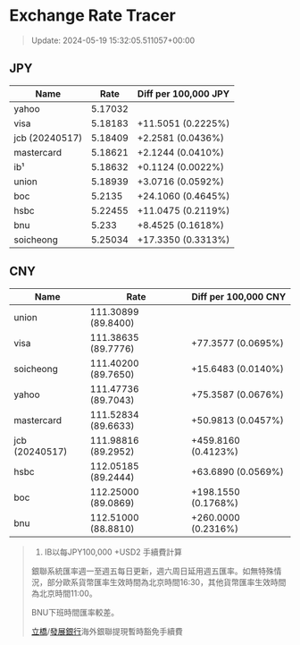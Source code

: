 # Exchange Rate Tracer

> Update: 2024-05-19 15:32:05.511057+00:00

## JPY

| Name           |    Rate | Diff per 100,000 JPY   |
|----------------|---------|------------------------|
| yahoo          | 5.17032 |                        |
| visa           | 5.18183 | +11.5051 (0.2225%)     |
| jcb (20240517) | 5.18409 | +2.2581 (0.0436%)      |
| mastercard     | 5.18621 | +2.1244 (0.0410%)      |
| ib¹            | 5.18632 | +0.1124 (0.0022%)      |
| union          | 5.18939 | +3.0716 (0.0592%)      |
| boc            | 5.2135  | +24.1060 (0.4645%)     |
| hsbc           | 5.22455 | +11.0475 (0.2119%)     |
| bnu            | 5.233   | +8.4525 (0.1618%)      |
| soicheong      | 5.25034 | +17.3350 (0.3313%)     |

## CNY

| Name           | Rate                | Diff per 100,000 CNY   |
|----------------|---------------------|------------------------|
| union          | 111.30899	(89.8400) |                        |
| visa           | 111.38635	(89.7776) | +77.3577 (0.0695%)     |
| soicheong      | 111.40200	(89.7650) | +15.6483 (0.0140%)     |
| yahoo          | 111.47736	(89.7043) | +75.3587 (0.0676%)     |
| mastercard     | 111.52834	(89.6633) | +50.9813 (0.0457%)     |
| jcb (20240517) | 111.98816	(89.2952) | +459.8160 (0.4123%)    |
| hsbc           | 112.05185	(89.2444) | +63.6890 (0.0569%)     |
| boc            | 112.25000	(89.0869) | +198.1550 (0.1768%)    |
| bnu            | 112.51000	(88.8810) | +260.0000 (0.2316%)    |


> 1. IB以每JPY100,000 +USD2 手續費計算
>
> 銀聯系統匯率週一至週五每日更新，週六周日延用週五匯率。如無特殊情況，部分歐系貨幣匯率生效時間為北京時間16:30，其他貨幣匯率生效時間為北京時間11:00。
>
> BNU下班時間匯率較差。
>
> [立橋](https://www.wlbank.com.mo/uploads/ueditor/file/20181211/1544536513900230.pdf)/[發展銀行](https://www.mdb.com.mo/Service_Charges_20230728.pdf)海外銀聯提現暫時豁免手續費

